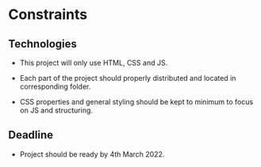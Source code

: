 # Constraints

## Technologies

- This project will only use HTML, CSS and JS.

- Each part of the project should properly distributed and located in corresponding folder.

- CSS properties and general styling should be kept to minimum to focus on JS and structuring.

## Deadline

- Project should be ready by 4th March 2022.
